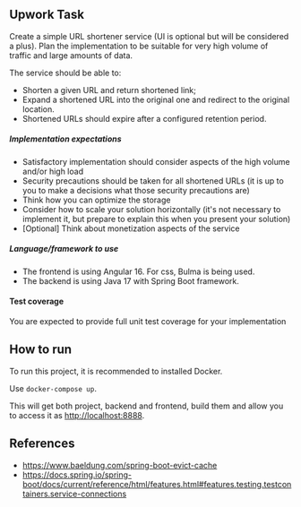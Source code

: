 ## Upwork Task
Create a simple URL shortener service (UI is optional but will be considered a plus). Plan the implementation
to be suitable for very high volume of traffic and large amounts of data.

The service should be able to:
-  Shorten a given URL and return shortened link;
- Expand a shortened URL into the original one and redirect to the original location.
- Shortened URLs should expire after a configured retention period.

##### Implementation expectations
- Satisfactory implementation should consider aspects of the high volume and/or high load
- Security precautions should be taken for all shortened URLs (it is up to you to make a decisions what
those security precautions are)
- Think how you can optimize the storage
- Consider how to scale your solution horizontally (it's not necessary to implement it, but prepare to
explain this when you present your solution)
- [Optional] Think about monetization aspects of the service

##### Language/framework to use
- The frontend is using Angular 16. For css, Bulma is being used. 
- The backend is using Java 17 with Spring Boot framework.

#### Test coverage
You are expected to provide full unit test coverage for your implementation

## How to run
To run this project, it is recommended to installed Docker.

Use `docker-compose up`. 

This will get both project, backend and frontend, 
build them and allow you to access it as [http://localhost:8888](http://localhost:8888).

## References

- https://www.baeldung.com/spring-boot-evict-cache
- https://docs.spring.io/spring-boot/docs/current/reference/html/features.html#features.testing.testcontainers.service-connections